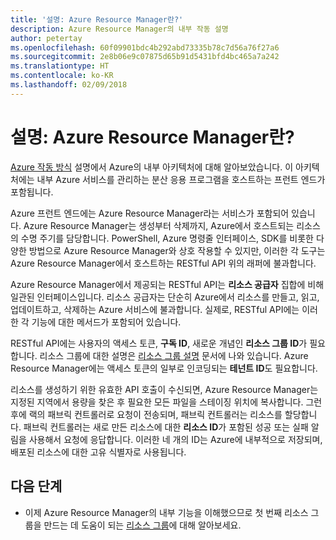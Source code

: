 ```yaml
---
title: '설명: Azure Resource Manager란?'
description: Azure Resource Manager의 내부 작동 설명
author: petertay
ms.openlocfilehash: 60f09901bdc4b292abd73335b78c7d56a76f27a6
ms.sourcegitcommit: 2e8b06e9c07875d65b91d5431bfd4bc465a7a242
ms.translationtype: HT
ms.contentlocale: ko-KR
ms.lasthandoff: 02/09/2018
---
```

# <a name="explainer-what-is-azure-resource-manager"></a>설명: Azure Resource Manager란?

[Azure 작동 방식](azure-explainer.md) 설명에서 Azure의 내부 아키텍처에 대해 알아보았습니다. 이 아키텍처에는 내부 Azure 서비스를 관리하는 분산 응용 프로그램을 호스트하는 프런트 엔드가 포함됩니다.

Azure 프런트 엔드에는 Azure Resource Manager라는 서비스가 포함되어 있습니다. Azure Resource Manager는 생성부터 삭제까지, Azure에서 호스트되는 리소스의 수명 주기를 담당합니다. PowerShell, Azure 명령줄 인터페이스, SDK를 비롯한 다양한 방법으로 Azure Resource Manager와 상호 작용할 수 있지만, 이러한 각 도구는 Azure Resource Manager에서 호스트하는 RESTful API 위의 래퍼에 불과합니다.

Azure Resource Manager에서 제공되는 RESTful API는 **리소스 공급자** 집합에 비해 일관된 인터페이스입니다. 리소스 공급자는 단순히 Azure에서 리소스를 만들고, 읽고, 업데이트하고, 삭제하는 Azure 서비스에 불과합니다. 실제로, RESTful API에는 이러한 각 기능에 대한 메서드가 포함되어 있습니다. 

RESTful API에는 사용자의 액세스 토큰, **구독 ID**, 새로운 개념인 **리소스 그룹 ID**가 필요합니다. 리소스 그룹에 대한 설명은 [리소스 그룹 설명](resource-group-explainer.md) 문서에 나와 있습니다. Azure Resource Manager에는 액세스 토큰의 일부로 인코딩되는 **테넌트 ID**도 필요합니다. 

리소스를 생성하기 위한 유효한 API 호출이 수신되면, Azure Resource Manager는 지정된 지역에서 용량을 찾은 후 필요한 모든 파일을 스테이징 위치에 복사합니다. 그런 후에 랙의 패브릭 컨트롤러로 요청이 전송되며, 패브릭 컨트롤러는 리소스를 할당합니다. 패브릭 컨트롤러는 새로 만든 리소스에 대한 **리소스 ID**가 포함된 성공 또는 실패 알림을 사용해서 요청에 응답합니다. 이러한 네 개의 ID는 Azure에 내부적으로 저장되며, 배포된 리소스에 대한 고유 식별자로 사용됩니다.

## <a name="next-steps"></a>다음 단계

* 이제 Azure Resource Manager의 내부 기능을 이해했으므로 첫 번째 리소스 그룹을 만드는 데 도움이 되는 [리소스 그룹](resource-group-explainer.md)에 대해 알아보세요.
